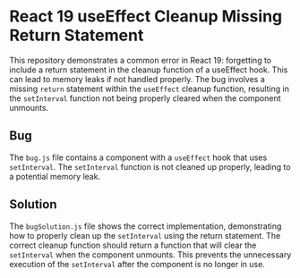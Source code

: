 # React 19 useEffect Cleanup Missing Return Statement

This repository demonstrates a common error in React 19: forgetting to include a return statement in the cleanup function of a useEffect hook. This can lead to memory leaks if not handled properly.  The bug involves a missing `return` statement within the `useEffect` cleanup function, resulting in the `setInterval` function not being properly cleared when the component unmounts.

## Bug
The `bug.js` file contains a component with a `useEffect` hook that uses `setInterval`.  The `setInterval` function is not cleaned up properly, leading to a potential memory leak. 

## Solution
The `bugSolution.js` file shows the correct implementation, demonstrating how to properly clean up the `setInterval` using the return statement.  The correct cleanup function should return a function that will clear the `setInterval` when the component unmounts. This prevents the unnecessary execution of the `setInterval` after the component is no longer in use.